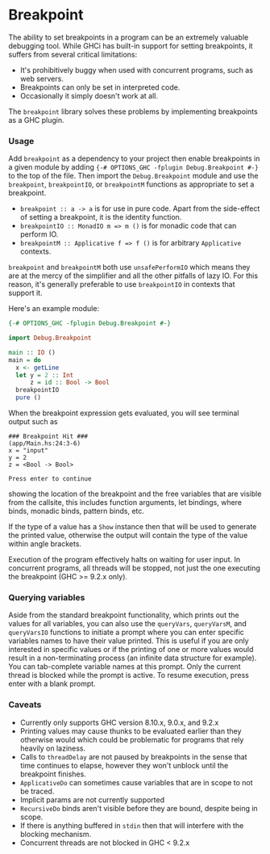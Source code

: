 # Breakpoint

The ability to set breakpoints in a program can be an extremely valuable
debugging tool. While GHCi has built-in support for setting breakpoints, it
suffers from several critical limitations:
- It's prohibitively buggy when used with concurrent programs, such as web servers.
- Breakpoints can only be set in interpreted code.
- Occasionally it simply doesn't work at all.

The `breakpoint` library solves these problems by implementing breakpoints as
a GHC plugin.

### Usage

Add `breakpoint` as a dependency to your project then enable breakpoints in a
given module by adding `{-# OPTIONS_GHC -fplugin Debug.Breakpoint #-}` to the
top of the file. Then import the `Debug.Breakpoint` module and use the
`breakpoint`, `breakpointIO`, or `breakpointM` functions as appropriate to set
a breakpoint.

- `breakpoint :: a -> a` is for use in pure code. Apart from the side-effect of
  setting a breakpoint, it is the identity function.
- `breakpointIO :: MonadIO m => m ()` is for monadic code that can perform IO.
- `breakpointM :: Applicative f => f ()` is for arbitrary `Applicative`
  contexts.

`breakpoint` and `breakpointM` both use `unsafePerformIO` which means they are
at the mercy of the simplifier and all the other pitfalls of lazy IO. For this
reason, it's generally preferable to use `breakpointIO` in contexts that
support it.

Here's an example module:
```haskell
{-# OPTIONS_GHC -fplugin Debug.Breakpoint #-}

import Debug.Breakpoint

main :: IO ()
main = do
  x <- getLine
  let y = 2 :: Int
      z = id :: Bool -> Bool
  breakpointIO
  pure ()
```

When the breakpoint expression gets evaluated, you will see terminal output such
as
```
### Breakpoint Hit ###
(app/Main.hs:24:3-6)
x = "input"
y = 2
z = <Bool -> Bool>

Press enter to continue
```
showing the location of the breakpoint and the free variables that are visible
from the callsite, this includes function arguments, let bindings, where binds,
monadic binds, pattern binds, etc.

If the type of a value has a `Show` instance then that will be used to generate
the printed value, otherwise the output will contain the type of the value
within angle brackets.

Execution of the program effectively halts on waiting for user input. In
concurrent programs, all threads will be stopped, not just the one executing
the breakpoint (GHC >= 9.2.x only).

### Querying variables

Aside from the standard breakpoint functionality, which prints out the values
for all variables, you can also use the `queryVars`, `queryVarsM`, and
`queryVarsIO` functions to initiate a prompt where you can enter specific
variables names to have their value printed. This is useful if you are only
interested in specific values or if the printing of one or more values would
result in a non-terminating process (an infinite data structure for example).
You can tab-complete variable names at this prompt. Only the current thread is
blocked while the prompt is active. To resume execution, press enter with a
blank prompt.

### Caveats
- Currently only supports GHC version 8.10.x, 9.0.x, and 9.2.x
- Printing values may cause thunks to be evaluated earlier than they otherwise
  would which could be problematic for programs that rely heavily on laziness.
- Calls to `threadDelay` are not paused by breakpoints in the sense that time
  continues to elapse, however they won't unblock until the breakpoint
  finishes.
- `ApplicativeDo` can sometimes cause variables that are in scope to not be traced.
- Implicit params are not currently supported
- `RecursiveDo` binds aren't visible before they are bound, despite being in scope.
- If there is anything buffered in `stdin` then that will interfere with the
  blocking mechanism.
- Concurrent threads are not blocked in GHC < 9.2.x
